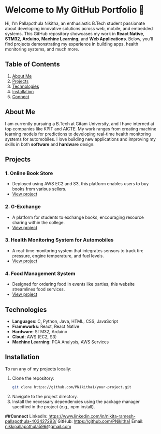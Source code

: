 # Welcome to My GitHub Portfolio 👋

Hi, I'm Pallapothula Nikitha, an enthusiastic B.Tech student passionate about developing innovative solutions across web, mobile, and embedded systems. This GitHub repository showcases my work in **React Native**, **STM32**, **Arduino**, **Machine Learning**, and **Web Applications**. Below, you'll find projects demonstrating my experience in building apps, health monitoring systems, and much more.

## Table of Contents
1. [About Me](#about-me)
2. [Projects](#projects)
3. [Technologies](#technologies)
4. [Installation](#installation)
5. [Connect](#connect)

## About Me
I am currently pursuing a B.Tech at Gitam University, and I have interned at top companies like KPIT and AICTE. My work ranges from creating machine learning models for predictions to developing real-time health monitoring systems for automobiles. I love building new applications and improving my skills in both **software** and **hardware** design.

## Projects
### 1. **Online Book Store**
   - Deployed using AWS EC2 and S3, this platform enables users to buy books from various sellers.
   - [View project](https://github.com/PNikitha1/Online-Book-Store)

### 2. **G-Exchange**
   - A platform for students to exchange books, encouraging resource sharing within the college.
   - [View project](https://github.com/PNikitha1/G-Exchange)

### 3. **Health Monitoring System for Automobiles**
   - A real-time monitoring system that integrates sensors to track tire pressure, engine temperature, and fuel levels.
   - [View project](https://github.com/PNikitha1/Auto-Health-Monitoring)

### 4. **Food Management System**
   - Designed for ordering food in events like parties, this website streamlines food services.
   - [View project]([https://github.com/PNikitha1/Food-Management](https://github.com/darlings777/hackthonproject))

## Technologies
- **Languages**: C, Python, Java, HTML, CSS, JavaScript
- **Frameworks**: React, React Native
- **Hardware**: STM32, Arduino
- **Cloud**: AWS (EC2, S3)
- **Machine Learning**: PCA Analysis, AWS Services

## Installation
To run any of my projects locally:
1. Clone the repository:
   ```bash
   git clone https://github.com/PNikitha1/your-project.git
2. Navigate to the project directory.
3. Install the necessary dependencies using the package manager specified in the project (e.g., npm install).
   
**##Connect**
LinkedIn: https://www.linkedin.com/in/nikita-ramesh-pallapothula-403427293/
GitHub: https://github.com/PNikitha1
Email: nikkipallapothula596@gmail.com
